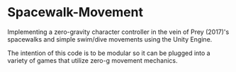 # Spacewalk-Movement

Implementing a zero-gravity character controller in the vein of Prey (2017)'s spacewalks and simple swim/dive movements using the Unity Engine.

The intention of this code is to be modular so it can be plugged into a variety of games that utilize zero-g movement mechanics.
